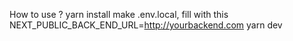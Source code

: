 How to use ?
yarn install
make .env.local, fill with this NEXT_PUBLIC_BACK_END_URL=http://yourbackend.com
yarn dev
